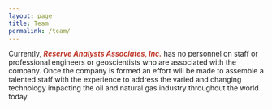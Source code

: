 ```yaml
---
layout: page
title: Team
permalink: /team/
---
```

Currently, <span style="color:#c0392b">**_Reserve Analysts Associates, Inc._**</span> has no personnel on staff or professional engineers or geoscientists who are associated with the company. Once the company is formed an effort will be made to assemble a talented staff with the experience to address the varied and changing technology impacting the oil and natural gas industry throughout the world today.

<!-- <span style="color:#c0392b">**_Reserve Analysts Associates, Inc._**</span> has assembled a talented staff of associate engineers and geologists with the experience to address the varied and changing technology impacting the oil and natural gas industry throughout the world today. Technical specialists are utilized on an as needed basis in areas of unconventional shale plays, conventional reservoirs, onshore and offshore reservoir and field studies, in situations ranging from exploration projects to development studies to assets sales and acquisitions. -->

<!-- ## Associates -->

<!-- The following industry personnel are part of an Associates Group that has worked with Ralph E. Davis Associates, Inc. on recent projects requiring either an expertise in a particular discipline or as an additional professional to facilitate the time requirements of the project. These industry professionals expand the staff of the Davis firm to meet the needs of its client companies.  -->

<!-- --- -->

<!-- ### KEVIN J. LANT, P.G., P.G.S.  -->
<!-- #### [Resume](/resume/put_resume_here.html) -->

<!-- Kevin Lant has over 35 years of experience in the domestic and international energy industry as both an exploration and development geologist. He began his career as a geologist-geophysicist working various basins throughout the Mid Continent, Rocky Mountains and West Coast basins. He then worked within the Gulf Coast and Mid Continent regions before beginning his international experience in Algeria and North Africa. Mr. Lant moved to Indonesia where he was instrumental in the discovery of significant gas reserves before returning to the United States as an independent consultant.  -->

<!-- Kevin Lant has extensive experience related to the evaluation and management of exploration projects in both the domestic and international oil and gas arena, the direction of seismic studies and data reprocessing and interpretation, preparing regional play analyses and the evaluation of merger and acquisition opportunities and providing due diligence support and negotiation advisory services.  -->

<!-- Mr. Lant received his Bachelor of Science degree in Geology from California State University at Northridge and his Master of Science degree in Geology from Ohio University. He is a member of the American Association of Petroleum Geologists, the American Institute of Petroleum Geologists, the Society of Exploration Geophysicists and several geological societies such as OCGS, HGS, TGS and WTGS. He served as a part time faculty member at C.S.U.N. and has authored numerous field studies and development papers for clients throughout the world. He has taught an introductory geology course as an adjunct professor at the University of Oklahoma at Norman and maintains his independent consulting geoscience practice in Tulsa, Oklahoma. -->

<!-- --- -->

<!-- ### KENT B. LINA, P.E. -->
<!-- #### [Resume](/resume/put_resume_here.html) -->

<!-- Kent Lina has forty years of experience in the domestic oil and gas industry with a heavy emphasis in the basins of the Western United States.  He has extensive experience in unconventional reservoirs, reservoir evaluation and reserve estimation for private and public companies, including regulatory filings with the Securities and Exchange Commission. He has served as Sr. Vice President of Engineering of a public E&P company responsible for over $2Billlion in corporate reserves and a loan facility involving twelve banks. -->

<!-- Kent Lina began his career in the West Texas region in operations and developed expertise in field operations including drilling, completion and waterflood operations.  He supervised both company operated and non-operated joint venture programs and provided expert testimony at regulatory hearings. -->

<!-- Mr. Lina moved to the Rocky Mountain region and became involved in evaluation properties for acquisitions and divestitures, as well as corporate exploration and development.  He performed numerous reserve evaluations for financial and regulatory reporting requirements and supervised a staff of reserve evaluators for a public E&P corporation.  He has developed extensive analytical techniques related to various shale plays to identify successful completion methods and areas within the plays with increased chances of success. -->

<!-- Kent Lina holds a Bachelor of Science degree from the University of Missouri-Rolla in Civil Engineering with a program emphasis in Petroleum Engineering, and is a licensed professional engineer in the State of Texas.  -->

<!-- --- -->

<!-- ### DENNIS W. ROHAN -->
<!-- #### [Resume](/resume/put_resume_here.html) -->

<!-- Dennis Rohan has some thirty-five years of experience in the energy industry with both extensive experience as a petroleum/reservoir engineer with major oil companies and the banking industry providing analysis and assistance to the energy industry.  He has extensive experience throughout the mid-continent area and Permian Basin of the U.S., with both primary and secondary recovery experience, before moving into the financial services arena of the industry. -->

<!-- Dennis Rohan began his career with Conoco Philips then spent time with both BP and Marathon Oil in operational projects and reserve evaluations. Included were enhanced recovery waterflood projects in Oklahoma and Kansas.  He then spent fourteen years on Wall Street with several banks in commercial banking, M&A activities and developing business plans and financial structurers for financing oil and gas projects. In 2014 Mr. Rohan joined Ralph E. Davis as a Sr. Reservoir Engineer in the evaluation of client properties and the assistance in the filing of reserve statements for regulatory requirements. -->

<!-- Dennis Rohan holds a Bachelor of Science degree from Texas A&M University in Petroleum Engineering with post graduate training at the Harvard Investment Banking School.    -->
